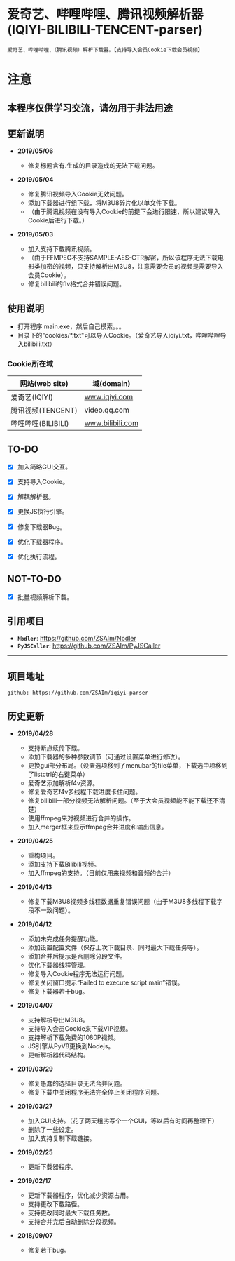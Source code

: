# 爱奇艺、哔哩哔哩、腾讯视频解析器 (IQIYI-BILIBILI-TENCENT-parser)

	爱奇艺、哔哩哔哩、（腾讯视频）解析下载器。【支持导入会员Cookie下载会员视频】

# 注意
## 本程序仅供学习交流，请勿用于非法用途


## 更新说明

* **2019/05/06**
	* 修复标题含有.生成的目录造成的无法下载问题。

* **2019/05/04**
	* 修复腾讯视频导入Cookie无效问题。
	* 添加下载器进行组下载，将M3U8碎片化以单文件下载。
	* （由于腾讯视频在没有导入Cookie的前提下会进行限速，所以建议导入Cookie后进行下载。）

* **2019/05/03**
	* 加入支持下载腾讯视频。		
	* （由于FFMPEG不支持SAMPLE-AES-CTR解密，所以该程序无法下载电影类加密的视频，只支持解析出M3U8，注意需要会员的视频是需要导入会员Cookie）。
	* 修复bilibili的flv格式合并错误问题。



## 使用说明

* 打开程序 main.exe，然后自己摸索。。。
* 目录下的"cookies/\*.txt"可以导入Cookie。（爱奇艺导入iqiyi.txt，哔哩哔哩导入bilibili.txt）

### Cookie所在域
| 网站(web site) | 域(domain) |
|--------|------|
|爱奇艺(IQIYI)| www.iqiyi.com|
|腾讯视频(TENCENT)| video.qq.com|
|哔哩哔哩(BILIBILI)| www.bilibili.com|



## TO-DO

* [x] 加入简略GUI交互。
* [x] 支持导入Cookie。
* [x] 解耦解析器。
* [x] 更换JS执行引擎。
* [x] 修复下载器Bug。
* [x] 优化下载器程序。
* [x] 优化执行流程。



## NOT-TO-DO

* [x] 批量视频解析下载。


## 引用项目

* __``Nbdler``__: https://github.com/ZSAIm/Nbdler
* __``PyJSCaller``__: https://github.com/ZSAIm/PyJSCaller

***

## 项目地址
	github: https://github.com/ZSAIm/iqiyi-parser

## 历史更新

* **2019/04/28**
	* 支持断点续传下载。
	* 添加下载器的多种参数调节（可通过设置菜单进行修改）。
	* 更换gui部分布局。（设置选项移到了menubar的file菜单，下载选中项移到了listctrl的右键菜单）
	* 爱奇艺添加解析f4v资源。
	* 修复爱奇艺f4v多线程下载进度卡住问题。
	* 修复bilibili一部分视频无法解析问题。（至于大会员视频能不能下载还不清楚）
	* 使用ffmpeg来对视频进行合并的操作。
	* 加入merger框来显示ffmpeg合并进度和输出信息。

* **2019/04/25**
	* 重构项目。
	* 添加支持下载Bilibili视频。
	* 加入ffmpeg的支持。（目前仅用来视频和音频的合并）

* **2019/04/13**
	* 修复下载M3U8视频多线程数据重复错误问题（由于M3U8多线程下载字段不一致问题）。

* **2019/04/12**
	* 添加未完成任务提醒功能。
	* 添加设置配置文件（保存上次下载目录、同时最大下载任务等）。
	* 添加合并后提示是否删除分段文件。
	* 优化下载器线程管理。
	* 修复导入Cookie程序无法运行问题。
	* 修复关闭窗口提示“Failed to execute script main”错误。
	* 修复下载器若干bug。

* **2019/04/07**
	* 支持解析导出M3U8。
	* 支持导入会员Cookie来下载VIP视频。
	* 支持解析下载免费的1080P视频。
	* JS引擎从PyV8更换到Nodejs。
	* 更新解析器代码结构。

* **2019/03/29**
	* 修复愚蠢的选择目录无法合并问题。
	* 修复下载中关闭程序无法完全停止关闭程序问题。

* **2019/03/27**
	* 加入GUI支持。（花了两天粗劣写个一个GUI，等以后有时间再整理下）
	* 删除了一些设定。
	* 加入支持复制下载链接。  

* **2019/02/25**
	* 更新下载器程序。

* **2019/02/17**
	* 更新下载器程序，优化减少资源占用。
	* 支持更改下载路径。
	* 支持更改同时最大下载任务数。
	* 支持合并完后自动删除分段视频。

* **2018/09/07**
	* 修复若干bug。
